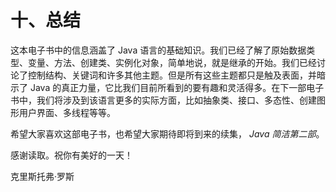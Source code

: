 # 十、总结

这本电子书中的信息涵盖了 Java 语言的基础知识。我们已经了解了原始数据类型、变量、方法、创建类、实例化对象，简单地说，就是继承的开始。我们已经讨论了控制结构、关键词和许多其他主题。但是所有这些主题都只是触及表面，并暗示了 Java 的真正力量，它比我们目前所看到的要有趣和灵活得多。在下一部电子书中，我们将涉及到该语言更多的实际方面，比如抽象类、接口、多态性、创建图形用户界面、多线程等等。

希望大家喜欢这部电子书，也希望大家期待即将到来的续集， *Java 简洁第二部*。

感谢读取。祝你有美好的一天！

克里斯托弗·罗斯